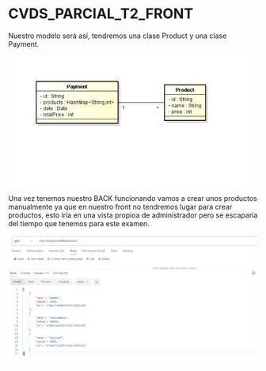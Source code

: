 # CVDS_PARCIAL_T2_FRONT

Nuestro modelo será así, tendremos una clase Product y una clase Payment.

![Model](image.png)

Una vez tenemos nuestro BACK funcionando vamos a crear unos productos manualmente ya que en nuestro front no tendremos lugar para crear productos, esto iría en una vista propioa de administrador pero se escaparía del tiempo que tenemos para este examen.

![Productos](image-1.png)

